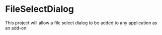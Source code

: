 FileSelectDialog
================

This project will allow a file select dialog to be added to any application as an add-on
